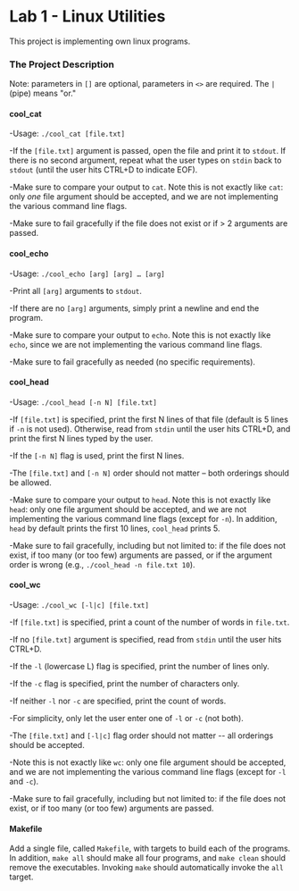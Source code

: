 # Lab 1 - Linux Utilities

This project is implementing own linux programs.

### The Project Description

  Note: parameters in `[]` are optional, parameters in `<>` are required. The `|` (pipe) means "or."
  
#### cool_cat
  -Usage: `./cool_cat [file.txt]`
  
  -If the `[file.txt]` argument is passed, open the file and print it to `stdout`. If there is no second argument, repeat what the user types on `stdin` back to `stdout` (until the user hits CTRL+D to indicate EOF).

  -Make sure to compare your output to `cat`. Note this is not exactly like `cat`: only *one* file argument should be accepted, and we are not implementing the various command line flags.
  
  -Make sure to fail gracefully if the file does not exist or if > 2 arguments are passed. 
    
#### cool_echo
  -Usage: `./cool_echo [arg] [arg] … [arg]`
  
  -Print all `[arg]` arguments to `stdout`.
  
  -If there are no `[arg]` arguments, simply print a newline and end the program.
  
  -Make sure to compare your output to `echo`. Note this is not exactly like `echo`, since we are not implementing the various command line flags.
  
  -Make sure to fail gracefully as needed (no specific requirements).

#### cool_head
  -Usage: `./cool_head [-n N] [file.txt]`
  
  -If `[file.txt]` is specified, print the first N lines of that file (default is 5 lines if `-n` is not used). Otherwise, read from `stdin` until the user hits CTRL+D, and print the first N lines typed by the user.
  
  -If the `[-n N]` flag is used, print the first N lines.
  
  -The `[file.txt]` and `[-n N]` order should not matter – both orderings should be allowed.
  
  -Make sure to compare your output to `head`. Note this is not exactly like `head`: only one file argument should be accepted, and we are not implementing the various command line flags (except for `-n`). In addition, `head` by default prints the first 10 lines, `cool_head` prints 5.
  
  -Make sure to fail gracefully, including but not limited to: if the file does not exist, if too many (or too few) arguments are passed, or if the argument order is wrong (e.g., `./cool_head -n file.txt 10`).

#### cool_wc
  -Usage: `./cool_wc [-l|c] [file.txt]`
  
  -If `[file.txt]` is specified, print a count of the number of words in `file.txt`.
  
  -If no `[file.txt]` argument is specified, read from `stdin` until the user hits CTRL+D.
  
  -If the `-l` (lowercase L) flag is specified, print the number of lines only.
  
  -If the `-c` flag is specified, print the number of characters only.
  
  -If neither `-l` nor `-c` are specified, print the count of words.
  
  -For simplicity, only let the user enter one of `-l` or `-c` (not both).
  
  -The `[file.txt]` and `[-l|c]` flag order should not matter -- all orderings should be accepted.
  
  -Note this is not exactly like `wc`: only one file argument should be accepted, and we are not implementing the various command line flags (except for `-l` and `-c`).
  
  -Make sure to fail gracefully, including but not limited to: if the file does not exist, or if too many (or too few) arguments are passed.

#### Makefile
  Add a single file, called `Makefile`, with targets to build each of the programs. In addition, `make all` should make all four programs, and `make clean` should remove the executables.  Invoking `make` should automatically invoke the `all` target.


